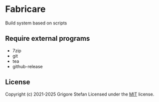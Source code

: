 # Fabricare

Build system based on scripts

## Require external programs

- 7zip
- git
- tea
- github-release

## License

Copyright (c) 2021-2025 Grigore Stefan
Licensed under the [MIT](LICENSE) license.
